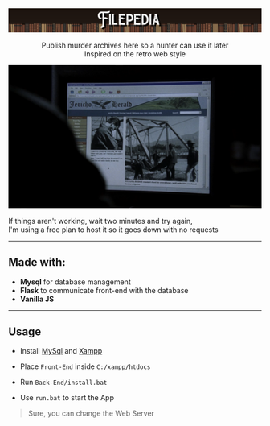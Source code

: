 <img src="https://github.com/alaanvv/Image-Database/blob/main/Filepedia/banner.png?raw=true">

<p align='center'>
Publish murder archives here so a hunter can use it later <br>
Inspired on the retro web style <br>
</p>

<img src="https://github.com/alaanvv/Image-Database/blob/main/Filepedia/supernatural-archive.png?raw=true">

If things aren't working, wait two minutes and try again, <br>
I'm using a free plan to host it so it goes down with no requests

---

## Made with:  
- **Mysql** for database management  
- **Flask** to communicate front-end with the database  
- **Vanilla JS**

---

## Usage
- Install [MySql](https://dev.mysql.com/downloads/installer/) and [Xampp](https://www.apachefriends.org/download.html)
- Place `Front-End` inside `C:/xampp/htdocs`
- Run `Back-End/install.bat`

- Use `run.bat` to start the App

> Sure, you can change the Web Server
